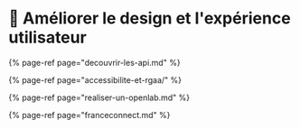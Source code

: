# 💎 Améliorer le design et l'expérience utilisateur

{% page-ref page="decouvrir-les-api.md" %}

{% page-ref page="accessibilite-et-rgaa/" %}

{% page-ref page="realiser-un-openlab.md" %}

{% page-ref page="franceconnect.md" %}


